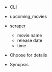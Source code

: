 - CLI
- upcoming_movies
- scraper
  - movie name
  - release date
  - time

- Choose for details
 - Synopsis
 

